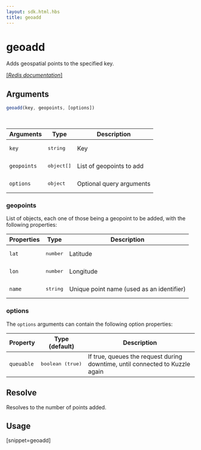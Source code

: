 ```yaml
---
layout: sdk.html.hbs
title: geoadd
---
```


# geoadd

Adds geospatial points to the specified key.

[[_Redis documentation_]](https://redis.io/commands/geoadd)

## Arguments

```js
geoadd(key, geopoints, [options])

```

<br/>

| Arguments    | Type    | Description |
|--------------|---------|-------------|
| `key` | <pre>string</pre> | Key |
| `geopoints` | <pre>object[]</pre> | List of geopoints to add |
| ``options`` | <pre>object</pre> | Optional query arguments |

### geopoints

List of objects, each one of those being a geopoint to be added, with the following properties:

| Properties | Type | Description |
|---|---|---|
| `lat` | <pre>number</pre> | Latitude |
| `lon` | <pre>number</pre> | Longitude |
| `name` | <pre>string</pre> | Unique point name (used as an identifier) |

### options

The `options` arguments can contain the following option properties:

| Property   | Type (default)   | Description                       |
| ---------- | ------- | --------------------------------- |
| `queuable` | <pre>boolean (true)</pre> | If true, queues the request during downtime, until connected to Kuzzle again |

## Resolve

Resolves to the number of points added.

## Usage

[snippet=geoadd]
